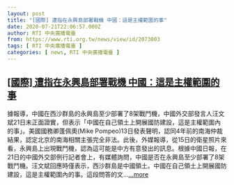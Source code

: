 ```yaml
---
layout: post
title: "[國際] 遭指在永興島部署戰機 中國：這是主權範圍的事"
date: 2020-07-21T22:06:57.000Z
author: RTI 中央廣播電臺
from: https://www.rti.org.tw/news/view/id/2073003
tags: [ RTI 中央廣播電臺 ]
categories: [ news, RTI 中央廣播電臺 ]
---
```

<!--1595369217000-->
[[國際] 遭指在永興島部署戰機 中國：這是主權範圍的事](https://www.rti.org.tw/news/view/id/2073003)
------

<div>
據報導，中國在西沙群島的永興島至少部署了8架戰鬥機，中國外交部發言人汪文斌21日未正面證實，但表示「中國在自己領土上開展國防建設，這是主權範圍內的事」。美國國務卿蓬佩奧(Mike Pompeo)13日發表聲明，認同4年前的南海仲裁結果，認定北京的南海相關主張完全非法。此後，外媒報導，從15日的衛星照片來看，永興島上出現戰鬥機，認為這可能是中方有意發出的訊息。根據中國日報，在21日的中國外交部例行記者會上，有媒體詢問，中國是否在永興島至少部署了8架戰鬥機。汪文斌回應時僅表示，西沙群島是中國領土。中國在自己領土上開展國防建設，這是主權範圍內的事。這段問答的文...<a target="_blank" href="https://www.rti.org.tw/news/view/id/2073003">...more</a>
</div>
